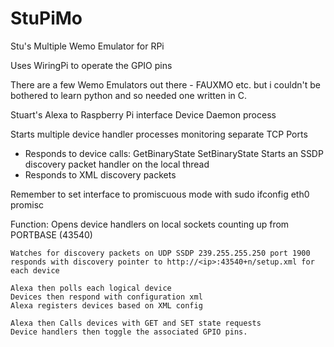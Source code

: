 # StuPiMo
Stu's Multiple Wemo Emulator for RPi

Uses WiringPi to operate the GPIO pins

There are a few Wemo Emulators out there - FAUXMO etc. but i couldn't be bothered
to learn python and so needed one written in C.


Stuart's Alexa to Raspberry Pi interface 
Device Daemon process

Starts multiple device handler processes monitoring separate TCP Ports
* Responds to device calls:
	GetBinaryState
	SetBinaryState
Starts an SSDP discovery packet handler on the local thread
* Responds to XML discovery packets

Remember to set interface to promiscuous mode with
sudo ifconfig eth0 promisc

Function:
	Opens device handlers on local sockets counting up from PORTBASE (43540)

	Watches for discovery packets on UDP SSDP 239.255.255.250 port 1900
	responds with discovery pointer to http://<ip>:43540+n/setup.xml for each device

	Alexa then polls each logical device
	Devices then respond with configuration xml
	Alexa registers devices based on XML config

	Alexa then Calls devices with GET and SET state requests
	Device handlers then toggle the associated GPIO pins.
